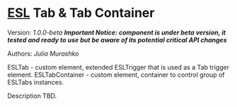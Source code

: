 # [ESL](../../../README.md) Tab & Tab Container

Version: *1.0.0-beta*
***Important Notice: component is under beta version, it tested and ready to use but be aware of its potential critical API changes***

Authors: *Julia Murashko*

ESLTab - custom element, extended ESLTrigger that is used as a Tab trigger element.
ESLTabContainer - custom element, container to control group of ESLTabs instances.

Description TBD.
